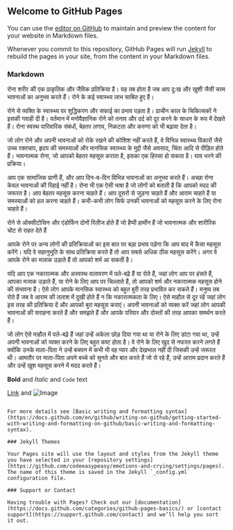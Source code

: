 ## Welcome to GitHub Pages

You can use the [editor on GitHub](https://github.com/codeeasypeasy/emotions-and-crying/edit/gh-pages/index.md) to maintain and preview the content for your website in Markdown files.

Whenever you commit to this repository, GitHub Pages will run [Jekyll](https://jekyllrb.com/) to rebuild the pages in your site, from the content in your Markdown files.

### Markdown

रोना शरीर की एक प्राकृतिक और जैविक प्रतिक्रिया है। यह तब होता है जब आप दु:ख और खुशी जैसी चरम भावनाओं का अनुभव करते हैं। रोने के कई स्वास्थ्य लाभ साबित हुए हैं।

रोने से व्यक्ति के स्वास्थ्य पर शुद्धिकरण और सफाई का प्रभाव पड़ता है। प्राचीन काल के चिकित्सकों ने इसकी गवाही दी है। वर्तमान में मनोवैज्ञानिक रोने को तनाव और दर्द को दूर करने के साधन के रूप में देखते हैं। रोना स्वस्थ पारिवारिक संबंधों, बेहतर लगाव, निकटता और करुणा को भी बढ़ावा देता है।

जो लोग रोने और अपनी भावनाओं को रोके रखने की कोशिश नहीं करते हैं, वे विभिन्न स्वास्थ्य विकारों जैसे उच्च रक्तचाप, हृदय की समस्याओं और मानसिक स्वास्थ्य के मुद्दों जैसे अवसाद, चिंता आदि से पीड़ित होते हैं। भावनात्मक रोना, जो आपको बेहतर महसूस कराता है, इसका एक हिस्सा हो सकता है। घाव भरने की प्रक्रिया।

आप एक सामाजिक प्राणी हैं, और आप दिन-ब-दिन विभिन्न भावनाओं का अनुभव करते हैं। अच्छा रोना केवल भावनाओं की रिहाई नहीं है। रोना भी एक ऐसी भाषा है जो लोगों को बताती है कि आपको मदद की जरूरत है। आप बेहतर महसूस करना चाहते हैं। आप दूसरों से जुड़ना चाहते हैं और आराम चाहते हैं या समस्याओं को हल करना चाहते हैं। कभी-कभी लोग सिर्फ उनकी भावनाओं को महसूस करने के लिए रोना चाहते हैं।

रोने से ऑक्सीटोसिन और एंडोर्फिन दोनों रिलीज होते हैं जो हैप्पी हार्मोन हैं जो भावनात्मक और शारीरिक चोट से राहत देते हैं

आपके रोने पर अन्य लोगों की प्रतिक्रियाओं का इस बात पर बड़ा प्रभाव पड़ेगा कि आप बाद में कैसा महसूस करेंगे। यदि वे सहानुभूति के साथ प्रतिक्रिया करते हैं तो आप सबसे अधिक ठीक महसूस करेंगे। अगर वे आपके रोने का मज़ाक उड़ाते हैं तो आपको शर्म आ सकती है।

यदि आप एक नकारात्मक और अस्वस्थ वातावरण में पले-बढ़े हैं या रोते हैं, जहां लोग आप पर हंसते हैं, आपका मजाक उड़ाते हैं, या रोने के लिए आप पर चिल्लाते हैं, तो आपको शर्म और नकारात्मक महसूस होने की संभावना है। ऐसे लोग आपके मानसिक स्वास्थ्य को बहुत बुरी तरह प्रभावित कर सकते हैं। मनुष्य तब रोते हैं जब वे आराम की तलाश में दुखी होते हैं न कि नकारात्मकता के लिए। ऐसे माहौल से दूर रहें जहां लोग इस तरह की प्रतिक्रिया दें और आपको बुरा महसूस कराएं। अपनी भावनाओं को व्यक्त करें जहां लोग आपकी भावनाओं की सराहना करते हैं और समझते हैं और आपके परिवार और दोस्तों की तरह आपका समर्थन करते हैं।

जो लोग ऐसे माहौल में पले-बढ़े हैं जहां उन्हें अकेला छोड़ दिया गया था या रोने के लिए डांटा गया था, उन्हें अपनी भावनाओं को व्यक्त करने के लिए बहुत कष्ट होता है। वे रोने के लिए खुद से नफरत करने लगते हैं क्योंकि उनके माता-पिता ने उन्हें बचपन में कभी भी वह प्यार और देखभाल नहीं दी जिसकी उन्हें जरूरत थी। आमतौर पर माता-पिता अपने बच्चे को सुनते और बात करते हैं जो रो रहे हैं, उन्हें आराम प्रदान करते हैं और उन्हें खुश महसूस करने में मदद करते हैं।


**Bold** and _Italic_ and `Code` text

[Link](url) and ![Image](src)
```

For more details see [Basic writing and formatting syntax](https://docs.github.com/en/github/writing-on-github/getting-started-with-writing-and-formatting-on-github/basic-writing-and-formatting-syntax).

### Jekyll Themes

Your Pages site will use the layout and styles from the Jekyll theme you have selected in your [repository settings](https://github.com/codeeasypeasy/emotions-and-crying/settings/pages). The name of this theme is saved in the Jekyll `_config.yml` configuration file.

### Support or Contact

Having trouble with Pages? Check out our [documentation](https://docs.github.com/categories/github-pages-basics/) or [contact support](https://support.github.com/contact) and we’ll help you sort it out.
